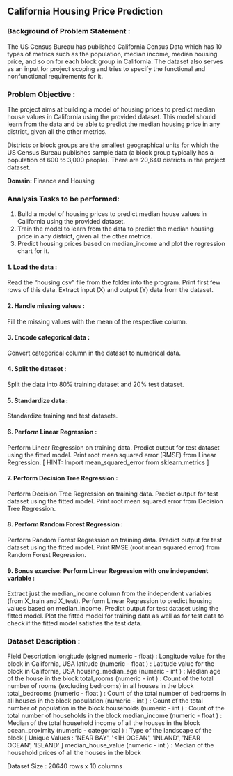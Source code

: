 ## California Housing Price Prediction

### Background of Problem Statement :

The US Census Bureau has published California Census Data which has 10 types of metrics such as the population, median income, median housing price, and so on for each block group in California. The dataset also serves as an input for project scoping and tries to specify the functional and nonfunctional requirements for it.

### Problem Objective :

The project aims at building a model of housing prices to predict median house values in California using the provided dataset. This model should learn from the data and be able to predict the median housing price in any district, given all the other metrics.

Districts or block groups are the smallest geographical units for which the US Census Bureau
publishes sample data (a block group typically has a population of 600 to 3,000 people). There are 20,640 districts in the project dataset.

**Domain:** Finance and Housing

### Analysis Tasks to be performed:

1. Build a model of housing prices to predict median house values in California using the provided dataset.  
2. Train the model to learn from the data to predict the median housing price in any district, given all the other metrics.  
3. Predict housing prices based on median_income and plot the regression chart for it.

#### 1. Load the data :
Read the “housing.csv” file from the folder into the program.
Print first few rows of this data.
Extract input (X) and output (Y) data from the dataset. 

#### 2. Handle missing values :  
Fill the missing values with the mean of the respective column.  

#### 3. Encode categorical data :  
Convert categorical column in the dataset to numerical data.  

#### 4. Split the dataset :   
Split the data into 80% training dataset and 20% test dataset.  

#### 5. Standardize data :  
Standardize training and test datasets.  

#### 6. Perform Linear Regression : 
Perform Linear Regression on training data.
Predict output for test dataset using the fitted model.
Print root mean squared error (RMSE) from Linear Regression.
            [ HINT: Import mean_squared_error from sklearn.metrics ]  
            
#### 7. Perform Decision Tree Regression :
Perform Decision Tree Regression on training data.
Predict output for test dataset using the fitted model.
Print root mean squared error from Decision Tree Regression.  

#### 8. Perform Random Forest Regression :
Perform Random Forest Regression on training data.
Predict output for test dataset using the fitted model.
Print RMSE (root mean squared error) from Random Forest Regression.
  
#### 9. Bonus exercise: Perform Linear Regression with one independent variable :  
Extract just the median_income column from the independent variables (from X_train and X_test).
Perform Linear Regression to predict housing values based on median_income.
Predict output for test dataset using the fitted model.
Plot the fitted model for training data as well as for test data to check if the fitted model satisfies the test data.

### Dataset Description :
Field	Description
longitude	(signed numeric - float) : Longitude value for the block in California, USA
latitude	(numeric - float ) : Latitude value for the block in California, USA
housing_median_age	(numeric - int ) : Median age of the house in the block
total_rooms	(numeric - int ) : Count of the total number of rooms (excluding bedrooms) in all houses in the block
total_bedrooms	(numeric - float ) : Count of the total number of bedrooms in all houses in the block
population	(numeric - int ) : Count of the total number of population in the block
households	(numeric - int ) : Count of the total number of households in the block
median_income	(numeric - float ) : Median of the total household income of all the houses in the block
ocean_proximity	(numeric - categorical ) : Type of the landscape of the block [ Unique Values : 'NEAR BAY', '<1H OCEAN', 'INLAND', 'NEAR OCEAN', 'ISLAND'  ]
median_house_value	(numeric - int ) : Median of the household prices of all the houses in the block
 

Dataset Size : 20640 rows x 10 columns
